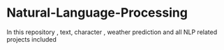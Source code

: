 # Natural-Language-Processing
In this repository , text, character , weather prediction and all NLP related projects included
